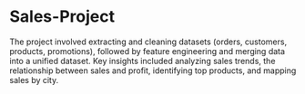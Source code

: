 # Sales-Project
The project involved extracting and cleaning datasets (orders, customers, products, promotions), followed by feature engineering and merging data into a unified dataset. Key insights included analyzing sales trends, the relationship between sales and profit, identifying top products, and mapping sales by city.
